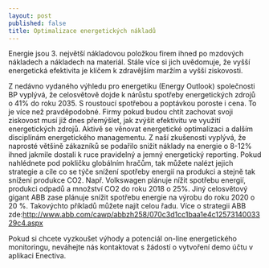 ```yaml
---
layout: post
published: false
title: Optimalizace energetických nákladů
---
```


Energie jsou 3. největší nákladovou položkou firem ihned po mzdových nákladech a nákladech na materiál. Stále více si jich uvědomuje, že vyšší energetická efektivita je klíčem k zdravějším maržím a vyšší ziskovosti.

Z nedávno vydaného výhledu pro energetiku (Energy Outlook) společnosti BP vyplývá, že celosvětově dojde k nárůstu spotřeby energetických zdrojů o 41% do roku 2035. S roustoucí spotřebou a poptávkou poroste i cena. To je více než pravděpodobné. Firmy pokud budou chtít zachovat svoji ziskovost musí již dnes přemýšlet, jak zvýšit efektivitu ve využití energetických zdrojů. Aktivě se věnovat energetické optimalizaci a dalším disciplínám energetického managementu. Z naší zkušenosti vyplývá, že naprosté většině zákazníků se podařilo snižit náklady na energie o 8-12% ihned jakmile dostali k ruce pravidelný a jemný energetický reporting. Pokud nahlédnete pod pokličku globálním hračům, tak můžete nalézt jejich strategie a cíle co se týče snížení spotřeby energií na produkci a stejně tak snížení produkce CO2. Např. Volkswagen plánuje nížit spotřebu energií, produkci odpadů a množství CO2 do roku 2018 o 25%. Jiný celosvětový gigant ABB zase plánuje snížit spotřebu energie na výrobu do roku 2020 o 20 %. Takovýchto příkladů můžete najít celou řadu. Více o strategii ABB zde:http://www.abb.com/cawp/abbzh258/070c3d1cc1baa1e4c1257314003329c4.aspx

Pokud si chcete vyzkoušet výhody a potenciál on-line energetického monitoringu, neváhejte nás kontaktovat s žádostí o vytvoření demo účtu v aplikaci Enectiva.


